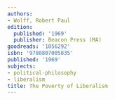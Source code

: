 ```yaml
---
authors:
- Wolff, Robert Paul
edition:
  published: '1969'
  publisher: Beacon Press (MA)
goodreads: '1056292'
isbn: '9780807005835'
published: '1969'
subjects:
- political-philosophy
- liberalism
title: The Poverty of Liberalism
---
```


